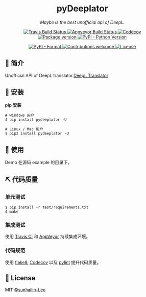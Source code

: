 <h1 align="center">pyDeeplator</h1>
<p align="center">
    <em>Maybe is the best unofficial api of DeepL.</em>
</p>
<p align="center">
    <a href="https://travis-ci.org/sunhailin-Leo/deepL-translator-api">
        <img src="https://travis-ci.org/sunhailin-Leo/deepL-translator-api.svg?branch=master" alt="Travis Build Status">
    </a>
    <a href="https://ci.appveyor.com/project/sunhailin-Leo/deepL-translator-api">
        <img src="https://ci.appveyor.com/api/projects/status/qj813w78p562bqmu/branch/master?svg=true" alt="Appveyor Build Status">
    </a>
    <a href="https://codecov.io/gh/sunhailin-Leo/pyDeeplator">
        <img src="https://codecov.io/gh/sunhailin-Leo/pyDeeplator/branch/master/graph/badge.svg" alt="Codecov">
    </a>
    <a href="https://badge.fury.io/py/pyDeeplator">
        <img src="https://badge.fury.io/py/pyDeeplator.svg" alt="Package version">
    </a>
    <a href="https://pypi.org/project/pyDeeplator/">
        <img src="https://img.shields.io/pypi/pyversions/pyDeeplator.svg?colorB=brightgreen" alt="PyPI - Python Version">
    </a>
</p>
<p align="center">
    <a href="https://pypi.org/project/pyDeeplator">
        <img src="https://img.shields.io/pypi/format/pyDeeplator.svg" alt="PyPI - Format">
    </a>
     <a href="https://github.com/sunhailin-Leo/deepL-translator-api/pulls">
        <img src="https://img.shields.io/badge/contributions-welcome-brightgreen.svg?style=flat" alt="Contributions welcome">
    </a>
    <a href="https://opensource.org/licenses/MIT">
        <img src="https://img.shields.io/badge/License-MIT-brightgreen.svg" alt="License">
    </a>
</p>

## 📣 简介

Unofficial API of DeepL translator.[DeepL Translator](https://www.deepl.com/translator)

## 🔰 安装

**pip 安装**
```shell
# windows 用户
$ pip install pydeeplator -U

# Linux / Mac 用户
$ pip3 install pydeeplator -U
```

## 📝 使用

Demo 在源码 example 的目录下。

## ⛏ 代码质量

### 单元测试

```shell
$ pip install -r test/requirements.txt
$ make
```

### 集成测试

使用 [Travis CI](https://travis-ci.org/) 和 [AppVeyor](https://ci.appveyor.com/) 持续集成环境。

### 代码规范

使用 [flake8](http://flake8.pycqa.org/en/latest/index.html), [Codecov](https://codecov.io/) 以及 [pylint](https://www.pylint.org/) 提升代码质量。

## 📃 License

MIT [©sunhailin-Leo](https://github.com/sunhailin-Leo)
